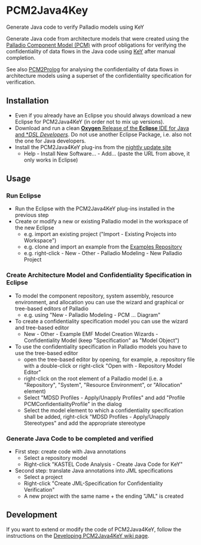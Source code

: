# PCM2Java4Key
Generate Java code to verify Palladio models using KeY

Generate Java code from architecture models that were created using the [Palladio Component Model (PCM)](http://palladio-simulator.com/) with proof obligations for verifying the confidentiality of data flows in the Java code using [KeY](http://www.key-project.org) after manual completion. 

See also [PCM2Prolog](https://github.com/KASTEL-SCBS/PCM2Prolog) for analysing the confidentiality of data flows in architecture models using a superset of the confidentiality specification for verification.

## Installation
* Even if you already have an Eclipse you should always download a new Eclipse for PCM2Java4KeY (in order not to mix up versions).
* Download and run a clean [**Oxygen** Release of the **Eclipse** IDE for Java and **DSL Developers*](https://www.eclipse.org/downloads/packages/eclipse-ide-java-and-dsl-developers/oxygenr). Do not use another Eclipse Package, i.e. also not the one for Java developers.
* Install the PCM2Java4KeY plug-ins from the [nightly update site](https://kastel-scbs.github.io/updatesite/nightly)
  * Help - Install New Software... - Add... (paste the URL from above, it only works in Eclipse)

## Usage
### Run Eclipse 
* Run the Eclipse with the PCM2Java4KeY plug-ins installed in the previous step
* Create or modify a new or existing Palladio model in the workspace of the new Eclipse
  * e.g. import an existing project ("Import - Existing Projects into Workspace")
  * e.g. clone and import an example from the [Examples Repository](https://github.com/KASTEL-SCBS/Examples4SCBS)
  * e.g. right-click - New - Other - Palladio Modeling - New Palladio Project

### Create Architecture Model and Confidentiality Specification in Eclipse
* To model the component repository, system assembly, resource environment, and allocation you can use the wizard and graphical or tree-based editors of Palladio
  * e.g. using "New - Palladio Modeling - PCM ... Diagram"
* To create a confidentiality specification model you can use the wizard and tree-based editor
  * New - Other - Example EMF Model Creation Wizards - Confidentiality Model (keep "Specification" as "Model Object")
* To use the confidentiality specification in Palladio models you have to use the tree-based editor
  * open the tree-based editor by opening, for example, a .repository file with a double-click or right-click "Open with - Repository Model Editor"
  * right-click on the root element of a Palladio model (i.e. a "Repository", "System", "Resource Environment", or "Allocation" element)
  * Select "MDSD Profiles - Apply/Unapply Profiles" and add "Profile PCMConfidentialityProfile" in the dialog
  * Select the model element to which a confidentiality specification shall be added, right-click "MDSD Profiles - Apply/Unapply Stereotypes" and add the appropriate stereotype
  
### Generate Java Code to be completed and verified
* First step: create code with Java annotations 
  * Select a repository model
  * Right-click "KASTEL Code Analysis - Create Java Code for KeY"
* Second step: translate Java annotations into JML specifications
  * Select a project 
  * Right-click "Create JML-Specification for Confidentiality Verification" 
  * A new project with the same name + the ending "JML" is created

## Development
If you want to extend or modify the code of PCM2Java4KeY, follow the instructions on the [Developing PCM2Java4KeY wiki page](https://github.com/KASTEL-SCBS/PCM2Java4Key/wiki/Developing-PCM2Java4KeY).
